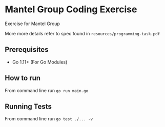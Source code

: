 # Mantel Group Coding Exercise

Exercise for Mantel Group

More more details refer to spec found in `resources/programming-task.pdf`

## Prerequisites

- Go 1.11+ (For Go Modules)

## How to run

From command line run `go run main.go`

## Running Tests

From command line run `go test ./... -v`
